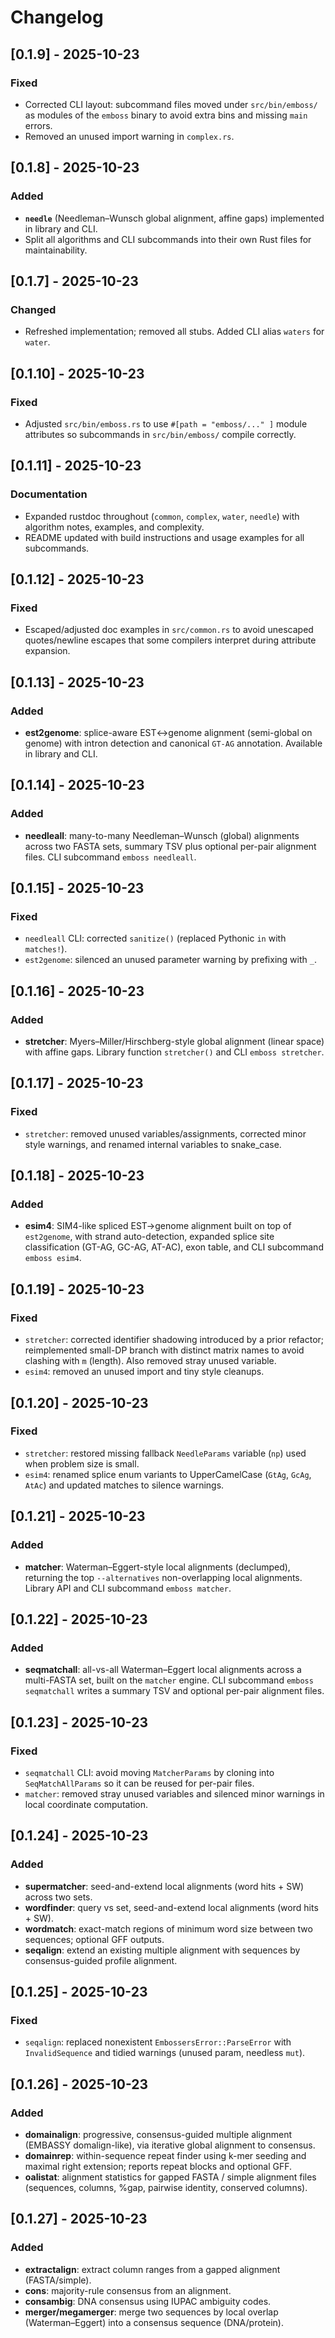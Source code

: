 # Changelog

## [0.1.9] - 2025-10-23
### Fixed
- Corrected CLI layout: subcommand files moved under `src/bin/emboss/` as modules of the `emboss` binary to avoid extra bins and missing `main` errors.
- Removed an unused import warning in `complex.rs`.

## [0.1.8] - 2025-10-23
### Added
- **`needle`** (Needleman–Wunsch global alignment, affine gaps) implemented in library and CLI.
- Split all algorithms and CLI subcommands into their own Rust files for maintainability.

## [0.1.7] - 2025-10-23
### Changed
- Refreshed implementation; removed all stubs. Added CLI alias `waters` for `water`.

## [0.1.10] - 2025-10-23
### Fixed
- Adjusted `src/bin/emboss.rs` to use `#[path = "emboss/..." ]` module attributes so subcommands in `src/bin/emboss/` compile correctly.

## [0.1.11] - 2025-10-23
### Documentation
- Expanded rustdoc throughout (`common`, `complex`, `water`, `needle`) with algorithm notes, examples, and complexity.
- README updated with build instructions and usage examples for all subcommands.

## [0.1.12] - 2025-10-23
### Fixed
- Escaped/adjusted doc examples in `src/common.rs` to avoid unescaped quotes/newline escapes that some compilers interpret during attribute expansion.

## [0.1.13] - 2025-10-23
### Added
- **est2genome**: splice-aware EST↔genome alignment (semi-global on genome) with intron detection and canonical `GT-AG` annotation. Available in library and CLI.

## [0.1.14] - 2025-10-23
### Added
- **needleall**: many-to-many Needleman–Wunsch (global) alignments across two FASTA sets, summary TSV plus optional per-pair alignment files. CLI subcommand `emboss needleall`.

## [0.1.15] - 2025-10-23
### Fixed
- `needleall` CLI: corrected `sanitize()` (replaced Pythonic `in` with `matches!`).
- `est2genome`: silenced an unused parameter warning by prefixing with `_`.

## [0.1.16] - 2025-10-23
### Added
- **stretcher**: Myers–Miller/Hirschberg-style global alignment (linear space) with affine gaps.
  Library function `stretcher()` and CLI `emboss stretcher`.

## [0.1.17] - 2025-10-23
### Fixed
- `stretcher`: removed unused variables/assignments, corrected minor style warnings, and renamed internal variables to snake_case.

## [0.1.18] - 2025-10-23
### Added
- **esim4**: SIM4-like spliced EST→genome alignment built on top of `est2genome`, with strand auto-detection, expanded splice site classification (GT-AG, GC-AG, AT-AC), exon table, and CLI subcommand `emboss esim4`.

## [0.1.19] - 2025-10-23
### Fixed
- `stretcher`: corrected identifier shadowing introduced by a prior refactor; reimplemented small-DP branch with distinct matrix names to avoid clashing with `m` (length). Also removed stray unused variable.
- `esim4`: removed an unused import and tiny style cleanups.

## [0.1.20] - 2025-10-23
### Fixed
- `stretcher`: restored missing fallback `NeedleParams` variable (`np`) used when problem size is small.
- `esim4`: renamed splice enum variants to UpperCamelCase (`GtAg`, `GcAg`, `AtAc`) and updated matches to silence warnings.

## [0.1.21] - 2025-10-23
### Added
- **matcher**: Waterman–Eggert-style local alignments (declumped), returning the top `--alternatives` non-overlapping local alignments. Library API and CLI subcommand `emboss matcher`.

## [0.1.22] - 2025-10-23
### Added
- **seqmatchall**: all-vs-all Waterman–Eggert local alignments across a multi-FASTA set, built on the `matcher` engine. CLI subcommand `emboss seqmatchall` writes a summary TSV and optional per-pair alignment files.

## [0.1.23] - 2025-10-23
### Fixed
- `seqmatchall` CLI: avoid moving `MatcherParams` by cloning into `SeqMatchAllParams` so it can be reused for per-pair files.
- `matcher`: removed stray unused variables and silenced minor warnings in local coordinate computation.

## [0.1.24] - 2025-10-23
### Added
- **supermatcher**: seed-and-extend local alignments (word hits + SW) across two sets.
- **wordfinder**: query vs set, seed-and-extend local alignments (word hits + SW).
- **wordmatch**: exact-match regions of minimum word size between two sequences; optional GFF outputs.
- **seqalign**: extend an existing multiple alignment with sequences by consensus-guided profile alignment.

## [0.1.25] - 2025-10-23
### Fixed
- `seqalign`: replaced nonexistent `EmbossersError::ParseError` with `InvalidSequence` and tidied warnings (unused param, needless `mut`).

## [0.1.26] - 2025-10-23
### Added
- **domainalign**: progressive, consensus-guided multiple alignment (EMBASSY domalign-like), via iterative global alignment to consensus.
- **domainrep**: within-sequence repeat finder using k-mer seeding and maximal right extension; reports repeat blocks and optional GFF.
- **oalistat**: alignment statistics for gapped FASTA / simple alignment files (sequences, columns, %gap, pairwise identity, conserved columns).

## [0.1.27] - 2025-10-23
### Added
- **extractalign**: extract column ranges from a gapped alignment (FASTA/simple).
- **cons**: majority-rule consensus from an alignment.
- **consambig**: DNA consensus using IUPAC ambiguity codes.
- **merger/megamerger**: merge two sequences by local overlap (Waterman–Eggert) into a consensus sequence (DNA/protein).
